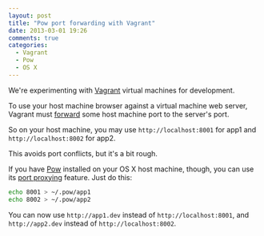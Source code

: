 ```yaml
---
layout: post
title: "Pow port forwarding with Vagrant"
date: 2013-03-01 19:26
comments: true
categories:
  - Vagrant
  - Pow
  - OS X
---
```


We're experimenting with [Vagrant](http://www.vagrantup.com/) virtual machines for development.

To use your host machine browser against a virtual machine web server, Vagrant must [forward](http://docs.vagrantup.com/v1/docs/config/vm/forward_port.html) some host machine port to the server's port.

So on your host machine, you may use `http://localhost:8001` for app1 and `http://localhost:8002` for app2.

This avoids port conflicts, but it's a bit rough.

If you have [Pow](http://pow.cx/) installed on your OS X host machine, though, you can use its [port proxying](http://pow.cx/manual.html#section_2.1.4) feature. Just do this:

``` bash
echo 8001 > ~/.pow/app1
echo 8002 > ~/.pow/app2
```

You can now use `http://app1.dev` instead of `http://localhost:8001`, and `http://app2.dev` instead of `http://localhost:8002`.
